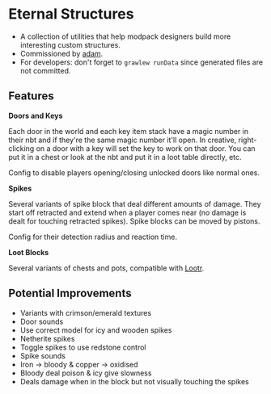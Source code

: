 # Eternal Structures 

- A collection of utilities that help modpack designers build more interesting custom structures.
- Commissioned by [adam](https://www.curseforge.com/members/adam98991/projects).
- For developers: don't forget to `grawlew runData` since generated files are not committed. 
 
## Features

**Doors and Keys**

Each door in the world and each key item stack have a magic number in their nbt and if they're the same magic number it'll open. 
In creative, right-clicking on a door with a key will set the key to work on that door. 
You can put it in a chest or look at the nbt and put it in a loot table directly, etc.

Config to disable players opening/closing unlocked doors like normal ones. 

**Spikes**

Several variants of spike block that deal different amounts of damage. 
They start off retracted and extend when a player comes near (no damage is dealt for touching retracted spikes). 
Spike blocks can be moved by pistons. 

Config for their detection radius and reaction time. 

**Loot Blocks**

Several variants of chests and pots, compatible with [Lootr](https://www.curseforge.com/minecraft/mc-mods/lootr). 

## Potential Improvements 

- Variants with crimson/emerald textures
- Door sounds
- Use correct model for icy and wooden spikes
- Netherite spikes 
- Toggle spikes to use redstone control
- Spike sounds
- Iron -> bloody & copper -> oxidised 
- Bloody deal poison & icy give slowness 
- Deals damage when in the block but not visually touching the spikes 
